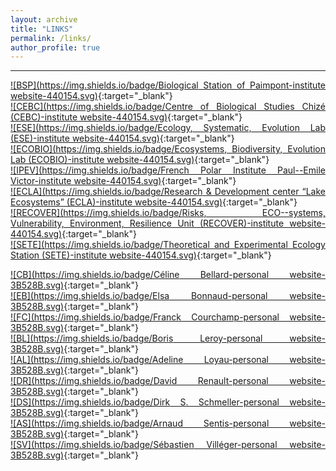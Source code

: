```yaml
---
layout: archive
title: "LINKS"
permalink: /links/
author_profile: true
---
```

<style> body {text-align: justify} </style> <!-- Justify text. -->

------
[![BSP](https://img.shields.io/badge/Biological Station of Paimpont-institute website-440154.svg)](https://paimpont.univ-rennes1.fr/){:target="_blank"}<br>
[![CEBC](https://img.shields.io/badge/Centre of Biological Studies Chizé (CEBC)-institute website-440154.svg)](https://www.cebc.cnrs.fr/?lang=en){:target="_blank"}<br>
[![ESE](https://img.shields.io/badge/Ecology, Systematic, Evolution Lab (ESE)-institute website-440154.svg)](https://www.ese.universite-paris-saclay.fr/en/homepage/){:target="_blank"}<br>
[![ECOBIO](https://img.shields.io/badge/Ecosystems, Biodiversity, Evolution Lab (ECOBIO)-institute website-440154.svg)](https://ecobio.univ-rennes1.fr/){:target="_blank"}<br>
[![IPEV](https://img.shields.io/badge/French Polar Institute Paul--Emile Victor-institute website-440154.svg)](https://www.institut-polaire.fr/language/en/){:target="_blank"}<br>
[![ECLA](https://img.shields.io/badge/Research & Development center “Lake Ecosystems” (ECLA)-institute website-440154.svg)](https://professionnels.ofb.fr/fr/pole-ecla-ecosystemes-lacustres){:target="_blank"}<br>
[![RECOVER](https://img.shields.io/badge/Risks, ECO--systems, Vulnerability, Environment, Resilience Unit (RECOVER)-institute website-440154.svg)](https://www6.paca.inrae.fr/recover_eng/){:target="_blank"}<br>
[![SETE](https://img.shields.io/badge/Theoretical and Experimental Ecology Station (SETE)-institute website-440154.svg)](https://sete-moulis-cnrs.fr/en/){:target="_blank"}<br>

[![CB](https://img.shields.io/badge/Céline Bellard-personal website-3B528B.svg)](https://celinebellard.wordpress.com/){:target="_blank"}<br>
[![EB](https://img.shields.io/badge/Elsa Bonnaud-personal website-3B528B.svg)](https://elsabonnaud.fr/){:target="_blank"}<br>
[![FC](https://img.shields.io/badge/Franck Courchamp-personal website-3B528B.svg)](https://www.biodiversitydynamics.fr/){:target="_blank"}<br>
[![BL](https://img.shields.io/badge/Boris Leroy-personal website-3B528B.svg)](http://borisleroy.com/){:target="_blank"}<br>
[![AL](https://img.shields.io/badge/Adeline Loyau-personal website-3B528B.svg)](http://www.adeline-loyau.net/){:target="_blank"}<br>
[![DR](https://img.shields.io/badge/David Renault-personal website-3B528B.svg)](https://scholar.google.com.au/citations?user=HC3IW50AAAAJ&hl=en){:target="_blank"}<br> 
[![DS](https://img.shields.io/badge/Dirk S. Schmeller-personal website-3B528B.svg)](http://dirk.die-schmellers.de/Publications/publications_new.htm){:target="_blank"}<br> 
[![AS](https://img.shields.io/badge/Arnaud Sentis-personal website-3B528B.svg)](https://arnaudsentis.com/){:target="_blank"}<br> 
[![SV](https://img.shields.io/badge/Sébastien Villéger-personal website-3B528B.svg)](http://villeger.sebastien.free.fr/){:target="_blank"}<br>